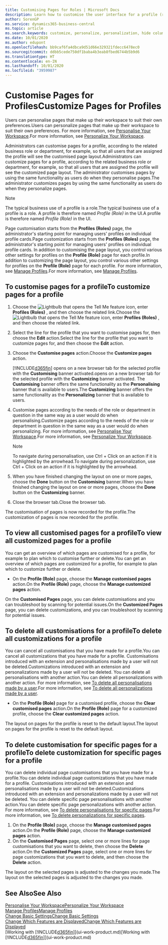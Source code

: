 ```yaml
---
title: Customising Pages for Roles | Microsoft Docs
description: Learn how to customise the user interface for a profile (role) so that all users assigned that role see a customised workspace.
author: SorenGP
ms.service: dynamics365-business-central
ms.topic: article
ms.search.keywords: customize, personalize, personalization, hide columns, remove fields, move fields
ms.date: 10/01/2020
ms.author: edupont
ms.openlocfilehash: bb9caf6fa4dbca9d51d66e329321fdecc6478ec0
ms.sourcegitcommit: ddbb5cede750df1baba4b3eab8fbed6744b5b9d6
ms.translationtype: HT
ms.contentlocale: en-IN
ms.lasthandoff: 10/01/2020
ms.locfileid: "3959987"
---
```

# <a name="customize-pages-for-profiles"></a><span data-ttu-id="10dad-103">Customise Pages for Profiles</span><span class="sxs-lookup"><span data-stu-id="10dad-103">Customize Pages for Profiles</span></span>
<span data-ttu-id="10dad-104">Users can personalise pages that make up their workspace to suit their own preferences.</span><span class="sxs-lookup"><span data-stu-id="10dad-104">Users can personalize pages that make up their workspace to suit their own preferences.</span></span> <span data-ttu-id="10dad-105">For more information, see [Personalise Your Workspace](ui-personalization-user.md).</span><span class="sxs-lookup"><span data-stu-id="10dad-105">For more information, see [Personalize Your Workspace](ui-personalization-user.md).</span></span>

<span data-ttu-id="10dad-106">Administrators can customise pages for a profile, according to the related business role or department, for example, so that all users that are assigned the profile will see the customised page layout.</span><span class="sxs-lookup"><span data-stu-id="10dad-106">Administrators can customize pages for a profile, according to the related business role or department, for example, so that all users that are assigned the profile will see the customized page layout.</span></span> <span data-ttu-id="10dad-107">The administrator customises pages by using the same functionality as users do when they personalise pages.</span><span class="sxs-lookup"><span data-stu-id="10dad-107">The administrator customizes pages by using the same functionality as users do when they personalize pages.</span></span>

> [!NOTE]
> <span data-ttu-id="10dad-108">The typical business use of a profile is a role.</span><span class="sxs-lookup"><span data-stu-id="10dad-108">The typical business use of a profile is a role.</span></span> <span data-ttu-id="10dad-109">A profile is therefore named *Profile (Role)* in the UI.</span><span class="sxs-lookup"><span data-stu-id="10dad-109">A profile is therefore named *Profile (Role)* in the UI.</span></span>

<span data-ttu-id="10dad-110">Page customisation starts from the **Profiles (Roles)** page, the administrator's starting point for managing users' profiles on individual profile cards.</span><span class="sxs-lookup"><span data-stu-id="10dad-110">Page customization starts from the **Profiles (Roles)** page, the administrator's starting point for managing users' profiles on individual profile cards.</span></span> <span data-ttu-id="10dad-111">In addition to customising the page layout, you control various other settings for profiles on the **Profile (Role)** page for each profile.</span><span class="sxs-lookup"><span data-stu-id="10dad-111">In addition to customizing the page layout, you control various other settings for profiles on the **Profile (Role)** page for each profile.</span></span> <span data-ttu-id="10dad-112">For more information, see [Manage Profiles](admin-users-profiles-roles.md).</span><span class="sxs-lookup"><span data-stu-id="10dad-112">For more information, see [Manage Profiles](admin-users-profiles-roles.md).</span></span>

## <a name="to-customize-pages-for-a-profile"></a><span data-ttu-id="10dad-113">To customise pages for a profile</span><span class="sxs-lookup"><span data-stu-id="10dad-113">To customize pages for a profile</span></span>
1. <span data-ttu-id="10dad-114">Choose the ![Lightbulb that opens the Tell Me feature](media/ui-search/search_small.png "Tell me what you want to do") icon, enter **Profiles (Roles)** , and then choose the related link.</span><span class="sxs-lookup"><span data-stu-id="10dad-114">Choose the ![Lightbulb that opens the Tell Me feature](media/ui-search/search_small.png "Tell me what you want to do") icon, enter **Profiles (Roles)** , and then choose the related link.</span></span>
2. <span data-ttu-id="10dad-115">Select the line for the profile that you want to customise pages for, then choose the **Edit** action.</span><span class="sxs-lookup"><span data-stu-id="10dad-115">Select the line for the profile that you want to customize pages for, and then choose the **Edit** action.</span></span>
3. <span data-ttu-id="10dad-116">Choose the **Customise pages** action.</span><span class="sxs-lookup"><span data-stu-id="10dad-116">Choose the **Customize pages** action.</span></span>

    [!INCLUDE[d365fin](includes/d365fin_md.md)] <span data-ttu-id="10dad-117">opens on a new browser tab for the selected profile with the **Customising** banner activated.</span><span class="sxs-lookup"><span data-stu-id="10dad-117">opens on a new browser tab for the selected profile with the **Customizing** banner activated.</span></span> <span data-ttu-id="10dad-118">The **Customising** banner offers the same functionality as the **Personalising** banner that is available to users.</span><span class="sxs-lookup"><span data-stu-id="10dad-118">The **Customizing** banner offers the same functionality as the **Personalizing** banner that is available to users.</span></span>

4. <span data-ttu-id="10dad-119">Customise pages according to the needs of the role or department in question in the same way as a user would do when personalising.</span><span class="sxs-lookup"><span data-stu-id="10dad-119">Customize pages according to the needs of the role or department in question in the same way as a user would do when personalizing.</span></span> <span data-ttu-id="10dad-120">For more information, see [Personalise Your Workspace](ui-personalization-user.md).</span><span class="sxs-lookup"><span data-stu-id="10dad-120">For more information, see [Personalize Your Workspace](ui-personalization-user.md).</span></span>

    > [!NOTE]
    > <span data-ttu-id="10dad-121">To navigate during personalisation, use Ctrl + Click on an action if it is highlighted by the arrowhead.</span><span class="sxs-lookup"><span data-stu-id="10dad-121">To navigate during personalization, use Ctrl + Click on an action if it is highlighted by the arrowhead.</span></span>

5. <span data-ttu-id="10dad-122">When you have finished changing the layout on one or more pages, choose the **Done** button on the **Customising** banner.</span><span class="sxs-lookup"><span data-stu-id="10dad-122">When you have finished changing the layout on one or more pages, choose the **Done** button on the **Customizing** banner.</span></span>
6. <span data-ttu-id="10dad-123">Close the browser tab.</span><span class="sxs-lookup"><span data-stu-id="10dad-123">Close the browser tab.</span></span>

<span data-ttu-id="10dad-124">The customisation of pages is now recorded for the profile.</span><span class="sxs-lookup"><span data-stu-id="10dad-124">The customization of pages is now recorded for the profile.</span></span>

## <a name="to-view-all-customized-pages-for-a-profile"></a><span data-ttu-id="10dad-125">To view all customised pages for a profile</span><span class="sxs-lookup"><span data-stu-id="10dad-125">To view all customized pages for a profile</span></span>

<span data-ttu-id="10dad-126">You can get an overview of which pages are customised for a profile, for example to plan which to customise further or delete.</span><span class="sxs-lookup"><span data-stu-id="10dad-126">You can get an overview of which pages are customized for a profile, for example to plan which to customize further or delete.</span></span>

- <span data-ttu-id="10dad-127">On the **Profile (Role)** page, choose the **Manage customised pages** action.</span><span class="sxs-lookup"><span data-stu-id="10dad-127">On the **Profile (Role)** page, choose the **Manage customized pages** action.</span></span>

<span data-ttu-id="10dad-128">On the **Customised Pages** page, you can delete customisations and you can troubleshoot by scanning for potential issues.</span><span class="sxs-lookup"><span data-stu-id="10dad-128">On the **Customized Pages** page, you can delete customizations, and you can troubleshoot by scanning for potential issues.</span></span>  

## <a name="to-delete-all-customizations-for-a-profile"></a><span data-ttu-id="10dad-129">To delete all customisations for a profile</span><span class="sxs-lookup"><span data-stu-id="10dad-129">To delete all customizations for a profile</span></span>
<span data-ttu-id="10dad-130">You can cancel all customisations that you have made for a profile.</span><span class="sxs-lookup"><span data-stu-id="10dad-130">You can cancel all customizations that you have made for a profile.</span></span> <span data-ttu-id="10dad-131">Customisations introduced with an extension and personalisations made by a user will not be deleted.</span><span class="sxs-lookup"><span data-stu-id="10dad-131">Customizations introduced with an extension and personalizations made by a user will not be deleted.</span></span> <span data-ttu-id="10dad-132">You can delete all personalisations with another action.</span><span class="sxs-lookup"><span data-stu-id="10dad-132">You can delete all personalizations with another action.</span></span> <span data-ttu-id="10dad-133">For more information, see [To delete all personalisations made by a user](admin-users-profiles-roles.md#to-delete-all-personalizations-made-by-a-user).</span><span class="sxs-lookup"><span data-stu-id="10dad-133">For more information, see [To delete all personalizations made by a user](admin-users-profiles-roles.md#to-delete-all-personalizations-made-by-a-user).</span></span>

- <span data-ttu-id="10dad-134">On the **Profile (Role)** page for a customised profile, choose the **Clear customised pages** action.</span><span class="sxs-lookup"><span data-stu-id="10dad-134">On the **Profile (Role)** page for a customized profile, choose the **Clear customized pages** action.</span></span>

<span data-ttu-id="10dad-135">The layout on pages for the profile is reset to the default layout.</span><span class="sxs-lookup"><span data-stu-id="10dad-135">The layout on pages for the profile is reset to the default layout.</span></span>  

## <a name="to-delete-customization-for-specific-pages-for-a-profile"></a><span data-ttu-id="10dad-136">To delete customisation for specific pages for a profile</span><span class="sxs-lookup"><span data-stu-id="10dad-136">To delete customization for specific pages for a profile</span></span>
<span data-ttu-id="10dad-137">You can delete individual page customisations that you have made for a profile.</span><span class="sxs-lookup"><span data-stu-id="10dad-137">You can delete individual page customizations that you have made for a profile.</span></span> <span data-ttu-id="10dad-138">Customisations introduced with an extension and personalisations made by a user will not be deleted.</span><span class="sxs-lookup"><span data-stu-id="10dad-138">Customizations introduced with an extension and personalizations made by a user will not be deleted.</span></span> <span data-ttu-id="10dad-139">You can delete specific page personalisations with another action.</span><span class="sxs-lookup"><span data-stu-id="10dad-139">You can delete specific page personalizations with another action.</span></span> <span data-ttu-id="10dad-140">For more information, see [To delete personalisations for specific pages](admin-users-profiles-roles.md#to-delete-personalizations-for-specific-pages).</span><span class="sxs-lookup"><span data-stu-id="10dad-140">For more information, see [To delete personalizations for specific pages](admin-users-profiles-roles.md#to-delete-personalizations-for-specific-pages).</span></span>

1. <span data-ttu-id="10dad-141">On the **Profile (Role)** page, choose the **Manage customised pages** action.</span><span class="sxs-lookup"><span data-stu-id="10dad-141">On the **Profile (Role)** page, choose the **Manage customized pages** action.</span></span>
2. <span data-ttu-id="10dad-142">On the **Customised Pages** page, select one or more lines for page customisations that you want to delete, then choose the **Delete** action.</span><span class="sxs-lookup"><span data-stu-id="10dad-142">On the **Customized Pages** page, select one or more lines for page customizations that you want to delete, and then choose the **Delete** action.</span></span>

<span data-ttu-id="10dad-143">The layout on the selected pages is adjusted to the changes you made.</span><span class="sxs-lookup"><span data-stu-id="10dad-143">The layout on the selected pages is adjusted to the changes you made.</span></span>

## <a name="see-also"></a><span data-ttu-id="10dad-144">See Also</span><span class="sxs-lookup"><span data-stu-id="10dad-144">See Also</span></span>

[<span data-ttu-id="10dad-145">Personalise Your Workspace</span><span class="sxs-lookup"><span data-stu-id="10dad-145">Personalize Your Workspace</span></span>](ui-personalization-user.md)  
[<span data-ttu-id="10dad-146">Manage Profiles</span><span class="sxs-lookup"><span data-stu-id="10dad-146">Manage Profiles</span></span>](admin-users-profiles-roles.md)  
[<span data-ttu-id="10dad-147">Change Basic Settings</span><span class="sxs-lookup"><span data-stu-id="10dad-147">Change Basic Settings</span></span>](ui-change-basic-settings.md)  
[<span data-ttu-id="10dad-148">Change Which Features are Displayed</span><span class="sxs-lookup"><span data-stu-id="10dad-148">Change Which Features are Displayed</span></span>](ui-experiences.md)  
<span data-ttu-id="10dad-149">[Working with [!INCLUDE[d365fin](includes/d365fin_md.md)]](ui-work-product.md)</span><span class="sxs-lookup"><span data-stu-id="10dad-149">[Working with [!INCLUDE[d365fin](includes/d365fin_md.md)]](ui-work-product.md)</span></span>  

